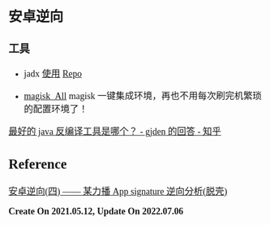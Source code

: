 <font size=4 face='楷体'>

## 安卓逆向

### 工具

- jadx
  [使用](https://www.jianshu.com/p/072b9a634d65)
  [Repo](https://github.com/skylot/jadx)

- [magisk_All](https://github.com/cxf-boluo/magisk_All)
  magisk 一键集成环境，再也不用每次刷完机繁琐的配置环境了！

[最好的 java 反编译工具是哪个？ - gjden 的回答 - 知乎](https://www.zhihu.com/question/20264247/answer/1372385216)

## Reference

[安卓逆向(四) —— 某力播 App signature 逆向分析(脱壳)](https://blog.csdn.net/weixin_40352715/article/details/110090779)

**Create On 2021.05.12, Update On 2022.07.06**
